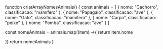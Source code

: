 function criarArrayNomesAnimais() {
  const animais = [
    { nome: "Cachorro", classificacao: "mamífero" },
    { nome: "Papagaio", classificacao: "ave" },
    { nome: "Gato", classificacao: "mamífero" },
    { nome: "Carpa", classificacao: "peixe" },
    { nome: "Pomba", classificacao: "ave" }
  ]

const nomeAnimais = animais.map((item) =>{
return item.nome

})
return nomeAnimais
} 

